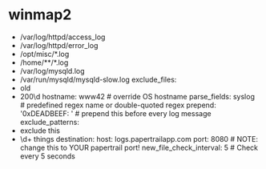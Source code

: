 winmap2
=======
  - /var/log/httpd/access_log
  - /var/log/httpd/error_log
  - /opt/misc/*.log
  - /home/**/*.log
  - /var/log/mysqld.log
  - /var/run/mysqld/mysqld-slow.log
exclude_files:
  - old
  - 200\d
hostname: www42  # override OS hostname
parse_fields: syslog   # predefined regex name or double-quoted regex
prepend: '0xDEADBEEF: '  # prepend this before every log message
exclude_patterns:
  - exclude this
  - \d+ things
destination:
  host: logs.papertrailapp.com
  port: 8080  # NOTE: change this to YOUR papertrail port!
new_file_check_interval: 5 # Check every 5 seconds
